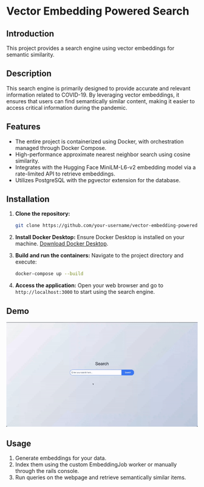 # Vector Embedding Powered Search

## Introduction
This project provides a search engine using vector embeddings for semantic similarity.

## Description
This search engine is primarily designed to provide accurate and relevant information related to COVID-19. By leveraging vector embeddings, it ensures that users can find semantically similar content, making it easier to access critical information during the pandemic.

## Features
- The entire project is containerized using Docker, with orchestration managed through Docker Compose.
- High-performance approximate nearest neighbor search using cosine similarity.
- Integrates with the Hugging Face MiniLM-L6-v2 embedding model via a rate-limited API to retrieve embeddings.
- Utilizes PostgreSQL with the pgvector extension for the database.

## Installation

1. **Clone the repository:**
    ```bash
    git clone https://github.com/your-username/vector-embedding-powered-search.git
    ```
2. **Install Docker Desktop:**
    Ensure Docker Desktop is installed on your machine. [Download Docker Desktop](https://www.docker.com/products/docker-desktop).

3. **Build and run the containers:**
    Navigate to the project directory and execute:
    ```bash
    docker-compose up --build
    ```

4. **Access the application:**
    Open your web browser and go to `http://localhost:3000` to start using the search engine.

## Demo
![Demo Video](./demo/successful_query.gif)

## Usage
1. Generate embeddings for your data.
2. Index them using the custom EmbeddingJob worker or manually through the rails console.
3. Run queries on the webpage and retrieve semantically similar items.
